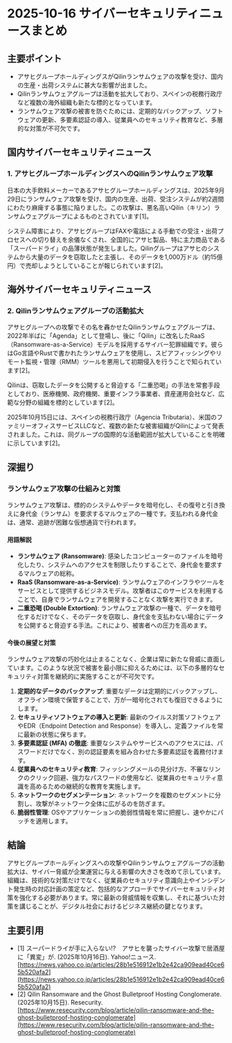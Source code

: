 # 2025-10-16 サイバーセキュリティニュースまとめ

## 主要ポイント

*   アサヒグループホールディングスがQilinランサムウェアの攻撃を受け、国内の生産・出荷システムに甚大な影響が出ました。
*   Qilinランサムウェアグループは活動を拡大しており、スペインの税務行政庁など複数の海外組織も新たな標的となっています。
*   ランサムウェア攻撃の被害を防ぐためには、定期的なバックアップ、ソフトウェアの更新、多要素認証の導入、従業員へのセキュリティ教育など、多層的な対策が不可欠です。

## 国内サイバーセキュリティニュース

### 1. アサヒグループホールディングスへのQilinランサムウェア攻撃

日本の大手飲料メーカーであるアサヒグループホールディングスは、2025年9月29日にランサムウェア攻撃を受け、国内の生産、出荷、受注システムが約2週間にわたり麻痺する事態に陥りました。この攻撃は、悪名高いQilin（キリン）ランサムウェアグループによるものとされています[1]。

システム障害により、アサヒグループはFAXや電話による手動での受注・出荷プロセスへの切り替えを余儀なくされ、全国的にアサヒ製品、特に主力商品である「スーパードライ」の品薄状態が発生しました。Qilinグループはアサヒのシステムから大量のデータを窃取したと主張し、そのデータを1,000万ドル（約15億円）で売却しようとしていることが報じられています[2]。

## 海外サイバーセキュリティニュース

### 2. Qilinランサムウェアグループの活動拡大

アサヒグループへの攻撃でその名を轟かせたQilinランサムウェアグループは、2022年半ばに「Agenda」として登場し、後に「Qilin」に改名したRaaS（Ransomware-as-a-Service）モデルを採用するサイバー犯罪組織です。彼らはGo言語やRustで書かれたランサムウェアを使用し、スピアフィッシングやリモート監視・管理（RMM）ツールを悪用して初期侵入を行うことで知られています[2]。

Qilinは、窃取したデータを公開すると脅迫する「二重恐喝」の手法を常套手段としており、医療機関、政府機関、重要インフラ事業者、資産運用会社など、広範な分野の組織を標的としています[2]。

2025年10月15日には、スペインの税務行政庁（Agencia Tributaria）、米国のファミリーオフィスサービスLLCなど、複数の新たな被害組織がQilinによって発表されました。これは、同グループの国際的な活動範囲が拡大していることを明確に示しています[2]。

## 深掘り

### ランサムウェア攻撃の仕組みと対策

ランサムウェア攻撃は、標的のシステムやデータを暗号化し、その復号と引き換えに身代金（ランサム）を要求するマルウェアの一種です。支払われる身代金は、通常、追跡が困難な仮想通貨で行われます。

#### 用語解説

*   **ランサムウェア (Ransomware)**: 感染したコンピューターのファイルを暗号化したり、システムへのアクセスを制限したりすることで、身代金を要求するマルウェアの総称。
*   **RaaS (Ransomware-as-a-Service)**: ランサムウェアのインフラやツールをサービスとして提供するビジネスモデル。攻撃者はこのサービスを利用することで、自身でランサムウェアを開発することなく攻撃を実行できます。
*   **二重恐喝 (Double Extortion)**: ランサムウェア攻撃の一種で、データを暗号化するだけでなく、そのデータを窃取し、身代金を支払わない場合にデータを公開すると脅迫する手法。これにより、被害者への圧力を高めます。

#### 今後の展望と対策

ランサムウェア攻撃の巧妙化は止まることなく、企業は常に新たな脅威に直面しています。このような状況で被害を最小限に抑えるためには、以下の多層的なセキュリティ対策を継続的に実施することが不可欠です。

1.  **定期的なデータのバックアップ**: 重要なデータは定期的にバックアップし、オフライン環境で保管することで、万が一暗号化されても復旧できるようにします。
2.  **セキュリティソフトウェアの導入と更新**: 最新のウイルス対策ソフトウェアやEDR（Endpoint Detection and Response）を導入し、定義ファイルを常に最新の状態に保ちます。
3.  **多要素認証 (MFA) の徹底**: 重要なシステムやサービスへのアクセスには、パスワードだけでなく、別の認証要素を組み合わせた多要素認証を義務付けます。
4.  **従業員へのセキュリティ教育**: フィッシングメールの見分け方、不審なリンクのクリック回避、強力なパスワードの使用など、従業員のセキュリティ意識を高めるための継続的な教育を実施します。
5.  **ネットワークのセグメンテーション**: ネットワークを複数のセグメントに分割し、攻撃がネットワーク全体に広がるのを防ぎます。
6.  **脆弱性管理**: OSやアプリケーションの脆弱性情報を常に把握し、速やかにパッチを適用します。

## 結論

アサヒグループホールディングスへの攻撃やQilinランサムウェアグループの活動拡大は、サイバー脅威が企業運営に与える影響の大きさを改めて示しています。組織は、技術的な対策だけでなく、従業員のセキュリティ意識向上やインシデント発生時の対応計画の策定など、包括的なアプローチでサイバーセキュリティ対策を強化する必要があります。常に最新の脅威情報を収集し、それに基づいた対策を講じることが、デジタル社会におけるビジネス継続の鍵となります。

## 主要引用

*   [1] スーパードライが手に入らない!?　アサヒを襲ったサイバー攻撃で居酒屋に「異変」が. (2025年10月16日). Yahoo!ニュース. [https://news.yahoo.co.jp/articles/28b1e516912e1b2e42ca909ead40ce65b520afa2](https://news.yahoo.co.jp/articles/28b1e516912e1b2e42ca909ead40ce65b520afa2)
*   [2] Qilin Ransomware and the Ghost Bulletproof Hosting Conglomerate. (2025年10月15日). Resecurity. [https://www.resecurity.com/blog/article/qilin-ransomware-and-the-ghost-bulletproof-hosting-conglomerate](https://www.resecurity.com/blog/article/qilin-ransomware-and-the-ghost-bulletproof-hosting-conglomerate)

